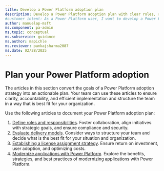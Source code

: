 ```yaml
---
title: Develop a Power Platform adoption plan
description: Develop a Power Platform adoption plan with clear roles, responsibilities, and strategies for efficient implementation. Start planning today.
#customer intent: As a Power Platform user, I want to develop a Power Platform adoption plan so that I can ensure efficient implementation and clear roles and responsibilities.
author: manuelap-msft
ms.component: pa-admin
ms.topic: conceptual
ms.subservice: guidance
ms.author: mapichle
ms.reviewer: pankajsharma2087
ms.date: 02/28/2025
---
```


# Plan your Power Platform adoption

The articles in this section convert the goals of a Power Platform adoption strategy into an actionable plan. Your team can use these articles to ensure clarity, accountability, and efficient implementation and structure the team in a way that is best fit for your organization.

Use the following articles to document your Power Platform adoption plan:

1. [Define roles and responsibilities](roles.md). Foster collaboration, align initiatives with strategic goals, and ensure compliance and security.
1. [Evaluate delivery models](delivery-models.md). Consider ways to structure your team and decide what is the best fit for your situation and organization.
1. [Establishing a license assignment strategy](license-assignment-strategies.md). Ensure return on investment, user adoption, and optimizing costs.
1. [Modernize applications with Power Platform](../white-papers/application-modernization.md). Explore the benefits, strategies, and best practices of modernizing applications with Power Platform.
